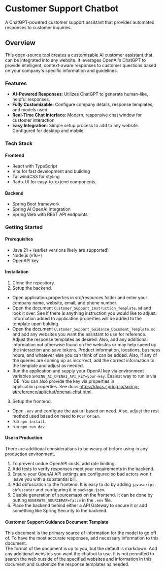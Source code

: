 # Customer Support Chatbot
A ChatGPT-powered customer support assistant that provides automated responses to customer inquiries.

## Overview
This open-source tool creates a customizable AI customer assistant that can be integrated into any website.
It leverages OpenAI's ChatGPT to provide intelligent, context-aware responses to customer questions based on your company's specific information and guidelines.

### Features
- **AI-Powered Responses**: Utilizes ChatGPT to generate human-like, helpful responses.
- **Fully Customizable**: Configure company details, response templates, and models used.
- **Real-Time Chat Interface**: Modern, responsive chat window for customer interaction.
- **Easy Integration**: Simple setup process to add to any website. Configured for desktop and mobile.

### Tech Stack
#### Frontend
- React with TypeScript
- Vite for fast development and building
- TailwindCSS for styling
- Radix UI for easy-to-extend components.

#### Backend
- Spring Boot framework
- Spring AI OpenAI Integration
- Spring Web with REST API endpoints

### Getting Started

#### Prerequisites
- Java 21 + (earlier versions likely are supported)
- Node.js (v16+)
- OpenAPI key

#### Installation
1. Clone the repository.
2. Setup the backend.
  - Open application.properties in src/resources folder and enter your company name, website, email, and phone number.
  - Open the document `Customer_Support_Instruction_Template.md` and look it over. See if there is anything instruction you would like to adjust.
    Information added to application.properties will be added to the template upon bulding.
  - Open the document `Customer_Support_Guidance_Document_Template.md` and add any websites you want the assistant to use for reference.  Adjust the response templates as desired.
    Also, add any additional information not otherwise found on the websites or may help speed up the interaction and save tokens.
    Product information, locations, business hours, and whatever else you can think of can be added.
    Also, if any of the queries are coming up as incorrect, add the correct information to the template and adjust as needed.
  - Run the application and supply your OpenAI key via environment variables `SPRING_AI_OPENAI_API_KEY=your-key`. Easiest way to run is via IDE. 
    You can also provide the key via properties in application.properties. See docs https://docs.spring.io/spring-ai/reference/api/chat/openai-chat.html.
3. Setup the frontend.
  - Open `.env` and configure the api url based on need. Also, adjust the rest method used based on need to `POST` or `GET`.
  - run `npm install`.
  - run `npm run dev`

#### Use in Production
There are additional considerations to be weary of before using in any production environment.  
1. To prevent undue OpenAPI costs, add rate limiting.
2. Add tests to verify responses meet your requirements in the backend.
3. Ensure your OpenAI API settings are configured so bad actors won't leave you with a substantial bill.
4. Add obfuscation to the frontend. It is easy to do by adding `javascript-obfuscator` and configuring it in `package.json`.
5. Disable generation of sourcemaps on the frontend. It can be done by putting `GENERATE_SOURCEMAP=false` in the `.env` file.
6. Place the backend behind either a API Gateway to secure it or add something like Spring Security to the backend. 

#### Customer Support Guidance Document Template
This document is the primary source of information for the model to go off of. To have the most accurate responses, add necessary information to this document.  
The format of the document is up to you, but the default is markdown.  Add any additional websites you want the chatbot to use. It is not permitted to search the web outside of the specified websites and information in this document and customize the response templates as needed.  


